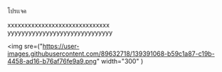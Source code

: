 โปรเเจค


xxxxxxxxxxxxxxxxxxxxxxxxxxxxxx
<br>
yyyyyyyyyyyyyyyyyyyyyyyyyyyyyy

<img sre=("https://user-images.githubusercontent.com/89632718/139391068-b59c1a87-c19b-4458-ad16-b76af76fe9a9.png" width="300" )

